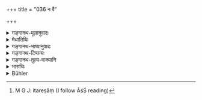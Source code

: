 +++
title = "036 न वै"

+++

<details><summary>गङ्गानथ-मूलानुवादः</summary>

Neither a girl, nor a youthful woman, nor a man of little learning, nor a fool, nor one distressed, nor one without the sacraments shall act as a ‘Hotṛ’ at the Agnihotra.—(36)
</details>

<details><summary>मेधातिथिः</summary>

अग्निहोत्रे ऋत्विग्वरणस्य समाम्नानात् "जुहुयाद् धावयेद् वा" (गोग् १.३.१४) इति स्त्रीपुंसयोर् अविसेषेण क्षीरहोतृताप्राप्तौ कन्यायुवत्योः प्रतिषेधः । एवम् आहुतिद्वयमात्रविधिज्ञस्य **अल्पविद्यस्य** **बालिशस्य** वा प्राप्तिः प्रतिषिध्यते । **आर्तो** व्याधिना । **असंस्कृतो** ऽनुपनीतः । 

- <u>एतच् चायुक्तम्</u> । श्रौते ह्य् अग्निहोत्रे "स्वयं पर्वणि जुहुयात् ऋत्विजाम् एक इतरं[^३३] कालम्" (आश्श् २.४.२–३) इति समाचरन्ति । न च स्त्रीणाम् आर्त्विज्यसंभवो ऽतो गृह्याग्निविषये कन्यायुवत्योः प्रतिषेधः, जातपुत्रायाः प्राप्त्यर्थ इति वर्णयन्ति । तथा चान्ये ऽपि सूत्रकाराः "कामं गृह्ये ऽग्नौ पत्नी जुहुयात् सायं प्रातर् होमौ" इति । 


[^३३]:
     M G J: itareṣāṃ (I follow ĀśŚ reading)

- <u>अन्ये</u> तु "वैतानकुशलः" (म्ध् ११.३७) इति वचनात्, त्रेताग्निविषयम् एवेदं मन्यन्ते । वितानो विहारः । स च श्रौतेष्व् अग्निषु संभवति । न च तत्र स्त्र्यादीनां प्राप्तिः, न त्व् अविदुषाम्, विशिष्टानाम् एव पुंसाम् आर्त्विज्यविधानात् । 

- <u>अतो</u> ऽग्निहोत्रग्रहणं सर्वकर्मणाम्, होतृग्रहणं च सर्वर्त्विजां प्रदर्शनार्थम् । अतः श्रुत्यर्थानुवादमात्रम् एषा स्मृतिः ॥ ११.३६ ॥
</details>

<details><summary>गङ्गानथ-भाष्यानुवादः</summary>

In connection with the appointing of the priests at the *Agnihotra* it has been said,—‘one shall pour the libations or have it poured;’ and as these words are applicable equally to the man and the woman, as being entitled to the pouring of milk-offerings, the present text forbids it in regard to girls and youthful women.

Similarly the possibility of such offerings being made by one who is possessed of ‘*little learning*’—*i.e*., knows only the texts bearing on the two oblations,—or by ‘*a fool*.’

‘*Distressed*’—by illness.

‘*Without sacraments*’—who has not been initiated.

Some people hold that this explanation of the text is not right. As regards the *Śrauta* Agnihotra, the declaration is—‘on each *Parva day* one shall pour the libations himself, or one of the priests shall do it;’ there is no possibility for a woman ever acting as a ‘priest’; hence the prohibition herein contained must pertain to ‘the girl and the youthful woman,’—its purpose being to indicate the possibility of its being done by a woman who has got a son. In support of this they quote the following words of other Sūtra-writers—‘The wife may freely pour the morning and evening libations in the domestic fire.’ Others again, on the strength of what is said (in the next verse) regarding one being ‘skilled in the rituals,’ hold that the prohibition pertains to the Three Fires (of the Śrauta ritual).

But as a matter of fact the term ‘*vitāna*’ (used in the next verse) stands for ‘ritual’; and all this is performed only in *Śrauta* fires; so that there is no possibility of either *women* or *unlearned* men. performing these; specially as it has been laid down that only very specially qualified persons should act as priests.

From all this it is clear that the term ‘*Agnihotra*’ here stands for all kinds of rites, and the term ‘*hotṛ*’ for all classes of priests. So that the present *Smṛti* is only a reiteration of what has been enjoined in the Veda.—(36)
</details>

<details><summary>गङ्गानथ-टिप्पन्यः</summary>

See 2.172; 5.155; 9.18.
</details>

<details><summary>गङ्गानथ-तुल्य-वाक्यानि</summary>

**(verses 11.36-37)  
**

*Mahābhārata* (12.165.21-22).—(Same as Manu.)

*Gautama* (2.4).—‘One must not employ a child to offer oblations into
the fire or to make *Bali* offerings.'

*Āpastamba* (2.15.17-18).—‘A female shall not offer any oblations into
the fire; nor a child that has not been initiated.’

*Vaśiṣṭha* (2-6).—‘Hārīta quotes the following verse—“No religious rite
can be performed by a child before he has been girt with the sacred girdle; since he is on a level with the Śūdra before he is born in the Veda.’

\[See above.—[2.72]; [5.155]
and [9.18].\]
</details>

<details><summary>भारुचिः</summary>

कन्यादीनाम् अप्राप्तानां प्रतिषेधो ऽयम्, अग्निहोत्रादीनां सर्वकर्मणाम् अनुष्ठातृस्तुत्यर्थः । तत् पुनर् विचारणीयं युक्तायुक्ततया । एवं च सतीदम् आह ॥ ११.३५ ॥
</details>

<details><summary>Bühler</summary>

036	Neither a girl, nor a (married) young woman, nor a man of little learning, nor a fool, nor a man in great suffering, nor one uninitiated, shall offer an Agnihotra.
</details>
